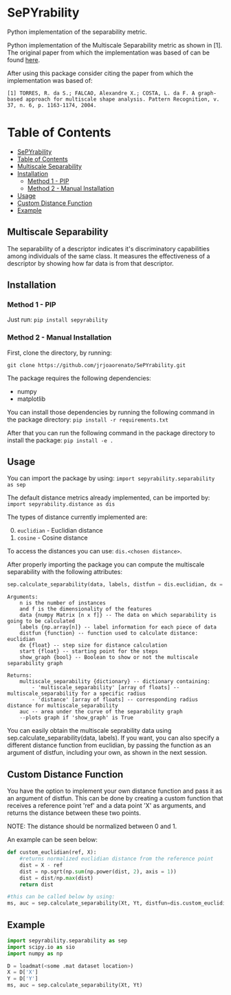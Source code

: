 # SePYrability
Python implementation of the separability metric.

Python implementation of the Multiscale Separability metric as shown in \[1\]. The original paper from which the implementation was based of can be found [here](https://doi.org/10.1016/j.patcog.2003.10.007).

After using this package consider citing the paper from which the implementation was based of:

```
[1] TORRES, R. da S.; FALCAO, Alexandre X.; COSTA, L. da F. A graph-based approach for multiscale shape analysis. Pattern Recognition, v. 37, n. 6, p. 1163-1174, 2004.
```

# Table of Contents
* [SePYrability](#SePYrability)
* [Table of Contents](#table-of-contents)
* [Multiscale Separability](#multiscale-separability)
* [Installation](#installation)
    * [Method 1 - PIP](#method-1---pip)
    * [Method 2 - Manual Installation](#method-2---manual-installation)
* [Usage](#usage)
* [Custom Distance Function](#custom-distance-function)
* [Example](#example)

## Multiscale Separability
<!-- WIP: Better explanation of the Multiscale Separability -->
The separability of a descriptor indicates it's discriminatory capabilities among individuals of the same class. It measures the effectiveness of a descriptor by showing how far data is from that descriptor.

## Installation

### Method 1 - PIP
Just run:
```pip install sepyrability``` 

### Method 2 - Manual Installation

First, clone the directory, by running:

```git clone https://github.com/jrjoaorenato/SePYrability.git```

The package requires the following dependencies:
- numpy
- matplotlib

You can install those dependencies by running the following command in the package directory:
``` pip install -r requirements.txt ```

After that you can run the following command in the package directory to install the package:
``` pip install -e . ```

## Usage

You can import the package by using:
``` import sepyrability.separability as sep ```

The default distance metrics already implemented, can be imported by:
``` import sepyrability.distance as dis ```

The types of distance currently implemented are:

0. `euclidian` - Euclidian distance
1. `cosine` - Cosine distance

To access the distances you can use: `dis.<chosen distance>`.

After properly importing the package you can compute the multiscale separability with the following attributes:

```python
sep.calculate_separability(data, labels, distfun = dis.euclidian, dx = 0.02, start= 0.01, show_graph = True):
```

```
Arguments:
    n is the number of instances
    and f is the dimensionality of the features
    data {numpy Matrix [n x f]} -- The data on which separability is going to be calculated
    labels {np.array[n]} -- label information for each piece of data
    distfun {function} -- function used to calculate distance: euclidian
    dx {float} -- step size for distance calculation
    start {float} -- starting point for the steps
    show_graph {bool} -- Boolean to show or not the multiscale separability graph

Returns:
    multiscale_separability {dictionary} -- dictionary containing:
        - 'multiscale_separability' [array of floats] -- multiscale_separability for a specific radius
        - 'distance' [array of floats] -- corresponding radius distance for multiscale_separability
    auc -- area under the curve of the separability graph
    --plots graph if 'show_graph' is True
```
You can easily obtain the multiscale seprability data using sep.calculate_separability(data, labels). If you want, you can also specify a different distance function from euclidian, by passing the function as an argument of distfun, including your own, as shown in the next session.

## Custom Distance Function
You have the option to implement your own distance function and pass it as an argument of distfun. This can be done by creating a custom function that receives a reference point 'ref' and a data point 'X' as arguments, and returns the distance between these two points. 

NOTE: The distance should be normalized between 0 and 1.

An example can be seen below:

```python
def custom_euclidian(ref, X):
    #returns normalized euclidian distance from the reference point
    dist = X - ref
    dist = np.sqrt(np.sum(np.power(dist, 2), axis = 1))
    dist = dist/np.max(dist)
    return dist

#this can be called below by using:
ms, auc = sep.calculate_separability(Xt, Yt, distfun=dis.custom_euclidian)
```

## Example
```python
import sepyrability.separability as sep
import scipy.io as sio
import numpy as np

D = loadmat(<some .mat dataset location>)
X = D['X']
Y = D['Y']
ms, auc = sep.calculate_separability(Xt, Yt)
```
